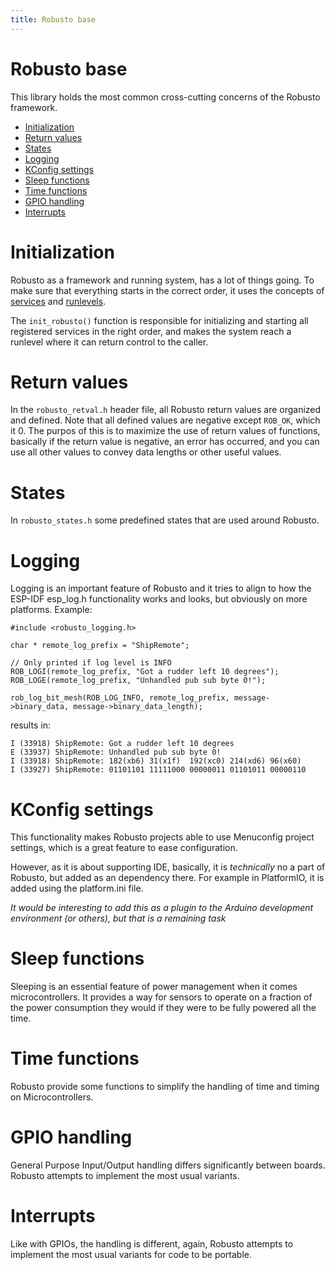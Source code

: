 ```yaml
---
title: Robusto base
---
```

<!-- omit from toc -->
# Robusto base
This library holds the most common cross-cutting concerns of the Robusto framework.

- [Initialization](#initialization)
- [Return values](#return-values)
- [States](#states)
- [Logging](#logging)
- [KConfig settings](#kconfig-settings)
- [Sleep functions](#sleep-functions)
- [Time functions](#time-functions)
- [GPIO handling](#gpio-handling)
- [Interrupts](#interrupts)


# Initialization
Robusto as a framework and running system, has a lot of things going. 
To make sure that everything starts in the correct order, it uses the concepts of [services](/docs/Concepts.md#service) and [runlevels](/docs/Concepts.md#runlevel). 

The `init_robusto()` function is responsible for initializing and starting all registered services in the right order, and makes the system reach a runlevel where it can return control to the caller. 

# Return values
In the `robusto_retval.h` header file, all Robusto return values are organized and defined. Note that all defined values are negative except `ROB_OK`, which it 0.
The purpos of this is to maximize the use of return values of functions, basically if the return value is negative, an error has occurred, and you can use all other values to convey data lengths or other useful values.

# States
In `robusto_states.h` some predefined states that are used around Robusto.

# Logging
Logging is an important feature of Robusto and it tries to align to how the ESP-IDF esp_log.h functionality works and looks, but obviously on more platforms. 
Example: 
```
#include <robusto_logging.h>

char * remote_log_prefix = "ShipRemote";

// Only printed if log level is INFO
ROB_LOGI(remote_log_prefix, "Got a rudder left 10 degrees");
ROB_LOGE(remote_log_prefix, "Unhandled pub sub byte 0!");

rob_log_bit_mesh(ROB_LOG_INFO, remote_log_prefix, message->binary_data, message->binary_data_length);
```
results in:
```
I (33918) ShipRemote: Got a rudder left 10 degrees 
E (33937) ShipRemote: Unhandled pub sub byte 0!
I (33918) ShipRemote: 182(xb6) 31(x1f)  192(xc0) 214(xd6) 96(x60)  
I (33927) ShipRemote: 01101101 11111000 00000011 01101011 00000110 

```

# KConfig settings
This functionality makes Robusto projects able to use Menuconfig project settings, which is a great feature to ease configuration. 

However, as it is about supporting IDE, basically, it is _technically_ no a part of Robusto, but added as an dependency there. For example in PlatformIO, it is added using the platform.ini file. 

_It would be interesting to add this as a plugin to the Arduino development environment (or others), but that is a remaining task_

# Sleep functions
Sleeping is an essential feature of power management when it comes microcontrollers. It provides a way for sensors to operate on a fraction of the power consumption they would if they were to be fully powered all the time.

# Time functions
Robusto provide some functions to simplify the handling of time and timing on Microcontrollers. 

# GPIO handling
General Purpose Input/Output handling differs significantly between boards.
Robusto attempts to implement the most usual variants.

# Interrupts
Like with GPIOs, the handling is different, again, Robusto attempts to implement the most usual variants for code to be portable.
